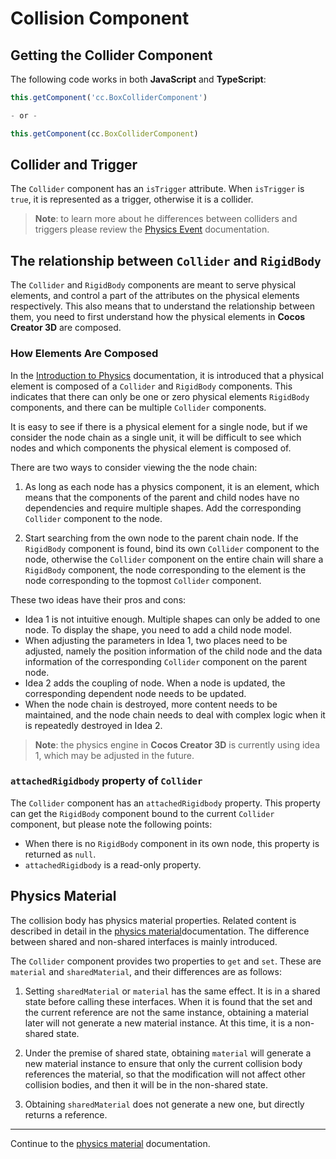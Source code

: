 # Collision Component

## Getting the Collider Component
The following code works in both __JavaScript__ and __TypeScript__:

```javascript
this.getComponent('cc.BoxColliderComponent')

- or -

this.getComponent(cc.BoxColliderComponent)
```

## Collider and Trigger

The `Collider` component has an `isTrigger` attribute. When `isTrigger` is `true`, it is represented as a trigger, otherwise it is a collider.

> **Note**: to learn more about he differences between colliders and triggers please review the [Physics Event](physics-event.md) documentation.

## The relationship between `Collider` and `RigidBody`

The `Collider` and `RigidBody` components are meant to serve physical elements, and control a part of the attributes on the physical elements respectively. This also means that to understand the relationship between them, you need to first understand how the physical elements in __Cocos Creator 3D__ are composed.

### How Elements Are Composed

In the [Introduction to Physics](physics.md) documentation, it is introduced that a physical element is composed of a `Collider` and `RigidBody` components. This indicates that there can only be one or zero physical elements `RigidBody` components, and there can be multiple `Collider` components.

It is easy to see if there is a physical element for a single node, but if we consider the node chain as a single unit, it will be difficult to see which nodes and which components the physical element is composed of.

There are two ways to consider viewing the the node chain:

1. As long as each node has a physics component, it is an element, which means that the components of the parent and child nodes have no dependencies and require multiple shapes. Add the corresponding `Collider` component to the node.

2. Start searching from the own node to the parent chain node. If the `RigidBody` component is found, bind its own `Collider` component to the node, otherwise the `Collider` component on the entire chain will share a ` RigidBody` component, the node corresponding to the element is the node corresponding to the topmost `Collider` component.

These two ideas have their pros and cons:

- Idea 1 is not intuitive enough. Multiple shapes can only be added to one node. To display the shape, you need to add a child node model.
- When adjusting the parameters in Idea 1, two places need to be adjusted, namely the position information of the child node and the data information of the corresponding `Collider` component on the parent node.
- Idea 2 adds the coupling of node. When a node is updated, the corresponding dependent node needs to be updated.
- When the node chain is destroyed, more content needs to be maintained, and the node chain needs to deal with complex logic when it is repeatedly destroyed in Idea 2.

> **Note**: the physics engine in __Cocos Creator 3D__ is currently using idea 1, which may be adjusted in the future.

### `attachedRigidbody` property of `Collider`

The `Collider` component has an `attachedRigidbody` property. This property can get the `RigidBody` component bound to the current `Collider` component, but please note the following points:

- When there is no `RigidBody` component in its own node, this property is returned as `null`.
- `attachedRigidbody` is a read-only property.

## Physics Material

The collision body has physics material properties. Related content is described in detail in the [physics material](physics-material.md)documentation. The difference between shared and non-shared interfaces is mainly introduced.

The `Collider` component provides two properties to `get` and `set`. These are `material` and `sharedMaterial`, and their differences are as follows:

1. Setting `sharedMaterial` or `material` has the same effect. It is in a shared state before calling these interfaces. When it is found that the set and the current reference are not the same instance, obtaining a material later will not generate a new material instance. At this time, it is a non-shared state.

2. Under the premise of shared state, obtaining `material` will generate a new material instance to ensure that only the current collision body references the material, so that the modification will not affect other collision bodies, and then it will be in the non-shared state.

3. Obtaining `sharedMaterial` does not generate a new one, but directly returns a reference.

---

Continue to the [physics material](physics-material.md) documentation.
